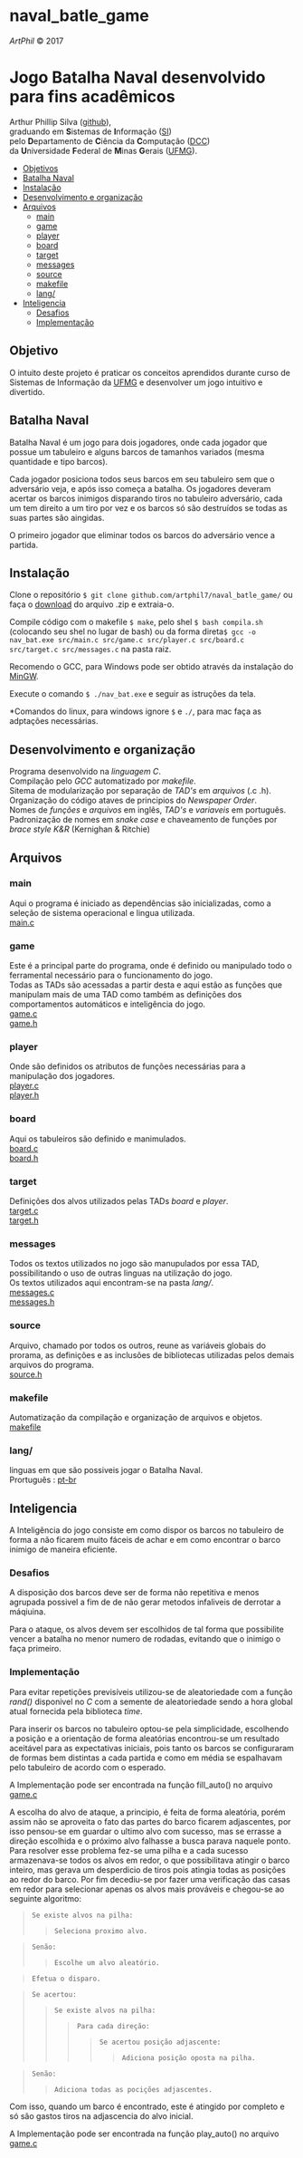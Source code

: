 # naval_batle_game
_ArtPhil_ © 2017

# Jogo Batalha Naval desenvolvido para fins acadêmicos
Arthur Phillip Silva ([github](https://artphil7.github.io/)), </br>
graduando em **S**istemas de **I**nformação ([SI](http://dcc.ufmg.br/dcc/?q=pt-br/bsi)) </br>
pelo **D**epartamento de **C**iência da **C**omputação ([DCC](http://dcc.ufmg.br/dcc/)) </br>
da **U**niversidade **F**ederal de **M**inas **G**erais ([UFMG](https://www.ufmg.br/)).

* [Objetivos](#objetivos)
* [Batalha Naval](#batalha-naval)
* [Instalação](#instalação)
* [Desenvolvimento e organização](#desenvolvimento-e-organização)
* [Arquivos](#arquivos)
    * [main](#main)
    * [game](#game)
    * [player](#player)
    * [board](#board)
    * [target](#target)
    * [messages](#messages)
    * [source](#source)
    * [makefile](#makefile)
    * [lang/](#lang)
* [Inteligencia](#inteligencia)
    * [Desafios](#desafios)
    * [Implementação](#implementação)

## Objetivo
O intuito  deste projeto é praticar os conceitos aprendidos durante curso de Sistemas de Informação da [UFMG](https://www.ufmg.br/) e desenvolver um jogo intuitivo e divertido.

## Batalha Naval
Batalha Naval é um jogo para dois jogadores, onde cada jogador que possue um tabuleiro e alguns barcos de tamanhos variados (mesma quantidade e tipo barcos).

Cada jogador posiciona todos seus barcos em seu tabuleiro sem que o adversário veja, e após isso começa a batalha. Os jogadores
deveram acertar os barcos inimigos disparando tiros no tabuleiro adversário, cada um tem direito a um tiro por vez e os barcos só são destruídos se todas as suas partes são aingidas.

O primeiro jogador que eliminar todos os barcos do adversário vence a partida.

## Instalação
Clone o repositório `$ git clone github.com/artphil7/naval_batle_game/` ou faça o [download](https://github.com/artphil7/naval_batle_game/archive/master.zip) do arquivo .zip e extraia-o.

Compile código com o makefile `$ make`, pelo shel `$ bash compila.sh` (colocando seu shel no lugar de bash) ou da forma direta`$ gcc -o nav_bat.exe src/main.c src/game.c src/player.c src/board.c src/target.c src/messages.c` na pasta raiz.

Recomendo o GCC, para Windows pode ser obtido através da instalação do  [MinGW](https://sourceforge.net/projects/mingw/files/).

Execute o comando `$ ./nav_bat.exe` e seguir as istruções da tela.  

*Comandos do linux, para windows ignore `$` e `./`, para mac faça as adptações necessárias.

## Desenvolvimento e organização
Programa desenvolvido na _linguagem C_.</br>
Compilação pelo _GCC_ automatizado por _makefile_.</br>
Sitema de modularização por separação de _TAD's_ em _arquivos_ (.c .h).</br>
Organização do código ataves de principios do _Newspaper Order_.</br>
Nomes de _funções_ e _arquivos_ em inglês, _TAD's_ e _variaveis_ em português.</br>
Padronização de nomes em _snake case_ e chaveamento de funções por _brace style K&R_ (Kernighan & Ritchie)

## Arquivos

### main
Aqui o programa é iniciado as dependências são inicializadas, como a seleção de sistema operacional e lingua utilizada.</br>
[main.c](src/main.c)</br>

### game
Este é a principal parte do programa, onde é definido ou manipulado todo o ferramental necessário para o funcionamento do jogo. </br>
Todas as TADs são acessadas a partir desta e aqui estão as funções que manipulam mais de uma TAD como também as definições dos comportamentos automáticos e inteligência do jogo.</br>
[game.c](src/game.c)</br>
[game.h](src/game.h)</br>

### player
Onde são definidos os atributos de funções necessárias para a manipulação dos jogadores.</br>
[player.c](src/player.c)</br>
[player.h](src/player.h)</br>

### board
Aqui os tabuleiros são definido e manimulados.</br>
[board.c](src/board.c)</br>
[board.h](src/board.h)</br>

### target
Definições dos alvos utilizados pelas TADs _board_ e _player_.</br>
[target.c](src/target.c)</br>
[target.h](src/target.h)</br>

### messages
Todos os textos utilizados no jogo são manupulados por essa TAD, possibilitando o uso de outras linguas na utilização do jogo.</br>
Os textos utilizados aqui encontram-se na pasta _lang/_.</br>
[messages.c](src/messages.c)</br>
[messages.h](src/messages.h)</br>

### source
Arquivo, chamado por todos os outros, reune as variáveis globais do prorama, as definições e as inclusões de bibliotecas utilizadas pelos demais arquivos do programa.</br>
[source.h](src/source.h)</br>

### makefile
Automatização da compilação e organização de arquivos e objetos.</br>
[makefile](makefile)</br>

### lang/
linguas em que são possiveis jogar o Batalha Naval.</br>
Prortuguês : [pt-br](lang/pt-br.dat)</br>

## Inteligencia
A Inteligência do jogo consiste em como dispor os barcos no tabuleiro de forma a não ficarem muito fáceis de achar e em como encontrar o barco inimigo de maneira eficiente.

### Desafios
A disposição dos barcos deve ser de forma não repetitiva e menos agrupada possivel a fim de de não gerar metodos infaliveis de derrotar a máqiuina.

Para o ataque, os alvos devem ser escolhidos de tal forma que possibilite vencer a batalha no menor numero de rodadas, evitando que o inimigo o faça primeiro.

### Implementação
Para evitar repetições previsíveis utilizou-se de aleatoriedade com a função _rand()_ disponivel no _C_ com a semente de aleatoriedade sendo a hora global atual fornecida pela biblioteca _time_.

Para inserir os barcos no tabuleiro optou-se pela simplicidade, escolhendo  a posição e a orientação de forma aleatórias encontrou-se um resultado aceitável para as expectativas iniciais, pois tanto os barcos se configuraram de formas bem distintas a cada partida e como em média se espalhavam pelo tabuleiro de acordo com o esperado.

A Implementação pode ser encontrada na função fill_auto() no arquivo [game.c](src/game.c)

A escolha do alvo de ataque, a principio, é feita de forma aleatória, porém assim não se aproveita o fato das partes do barco ficarem adjascentes, por isso pensou-se em guardar o ultimo alvo com  sucesso, mas se errasse a direção escolhida e o próximo alvo falhasse a busca parava naquele ponto. Para resolver esse problema fez-se uma pilha e a cada sucesso armazenava-se todos os alvos em redor, o que possibilitava atingir o barco inteiro, mas gerava um desperdicio de tiros pois atingia todas as posições ao redor do barco. Por fim decediu-se por fazer uma verificação das casas em redor para selecionar apenas os alvos mais prováveis e chegou-se ao seguinte algoritmo:

> `Se existe alvos na pilha:`
> > `Seleciona proximo alvo.`

> `Senão:`
> > `Escolhe um alvo aleatório.`

> `Efetua o disparo.`

> `Se acertou:`
> > `Se existe alvos na pilha:`
> > > `Para cada direção:`
> > > > `Se acertou posição adjascente:`
> > > > > `Adiciona posição oposta na pilha.`

> `Senão:`
> > `Adiciona todas as pocições adjascentes.`

Com isso, quando um barco é encontrado, este é atingido por completo e só são gastos tiros na adjascencia do alvo inicial.

A Implementação pode ser encontrada na função play_auto() no arquivo [game.c](src/game.c)</br>
